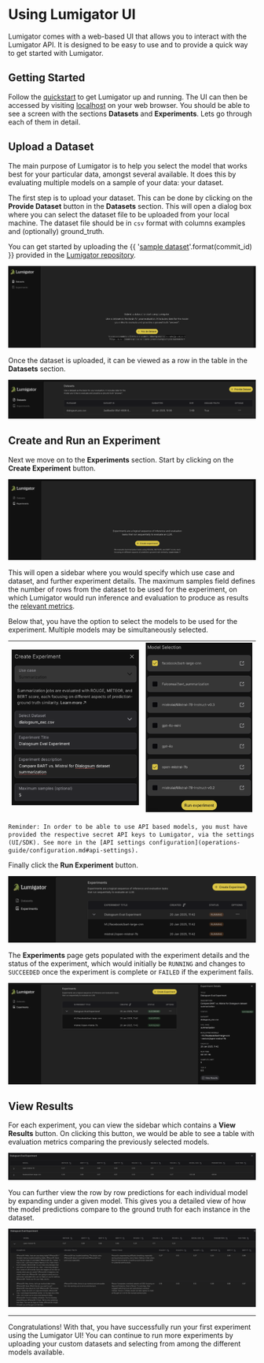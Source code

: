 # Using Lumigator UI
Lumigator comes with a web-based UI that allows you to interact with the Lumigator API. It is designed to be easy to use and to provide a quick way to get started with Lumigator.

## Getting Started
Follow the [quickstart](quickstart.md) to get Lumigator up and running. The UI can then be accessed by visiting [localhost](http://localhost) on your web browser. You should be able to see a screen with the sections **Datasets** and **Experiments**. Lets go through each of them in detail.

## Upload a Dataset
The main purpose of Lumigator is to help you select the model that works best for your particular data, amongst several available. It does this by evaluating multiple models on a sample of your data: your dataset.

The first step is to upload your dataset. This can be done by clicking on the **Provide Dataset** button in the **Datasets** section. This will open a dialog box where you can select the dataset file to be uploaded from your local machine. The dataset file should be in `csv` format with columns examples and (optionally) ground_truth.

You can get started by uploading the {{ '[sample dataset](https://github.com/mozilla-ai/lumigator/blob/{}/lumigator/sample_data/summarization/dialogsum_exc.csv)'.format(commit_id) }} provided in the [Lumigator repository](https://github.com/mozilla-ai/lumigator).

![Datasets Page](../../assets/ui_guide_steps/datasets_page.png)

Once the dataset is uploaded, it can be viewed as a row in the table in the **Datasets** section.

![Datasets Table](../../assets/ui_guide_steps/datasets_table.png)

## Create and Run an Experiment
Next we move on to the **Experiments** section. Start by clicking on the **Create Experiment** button.

![Experiments Page](../../assets/ui_guide_steps/experiments_page.png)

This will open a sidebar where you would specify which use case and dataset, and further experiment details. The maximum samples field defines the number of rows from the dataset to be used for the experiment, on which Lumigator would run inference and evaluation to produce as results the [relevant metrics](quickstart.md#get-the-results).

Below that, you have the option to select the models to be used for the experiment. Multiple models may be simultaneously selected.

| ![Experiment Fields](../../assets/ui_guide_steps/experiment_fields.png) | ![Model Selection](../../assets/ui_guide_steps/model_select.png) |
| --- | --- |

```{note}
Reminder: In order to be able to use API based models, you must have provided the respective secret API keys to Lumigator, via the settings (UI/SDK). See more in the [API settings configuration](operations-guide/configuration.md#api-settings).
```

Finally click the **Run Experiment** button.

![Experiments Running](../../assets/ui_guide_steps/experiments_running.png)

The **Experiments** page gets populated with the experiment details and the status of the experiment, which would initially be `RUNNING` and changes to `SUCCEEDED` once the experiment is complete or `FAILED` if the experiment fails.

![Experiments Completed](../../assets/ui_guide_steps/experiments_completed.png)

## View Results
For each experiment, you can view the sidebar which contains a **View Results** button. On clicking this button, we would be able to see a table with evaluation metrics comparing the previously selected models.

![Results Overall Comparison](../../assets/ui_guide_steps/results_overall_comparison.png)

You can further view the row by row predictions for each individual model by expanding under a given model. This gives you a detailed view of how the model predictions compare to the ground truth for each instance in the dataset.

![Results Row by Row Comparison](../../assets/ui_guide_steps/results_row_by_row.png)

---

Congratulations! With that, you have successfully run your first experiment using the Lumigator UI! You can continue to run more experiments by uploading your custom datasets and selecting from among the different models available.
